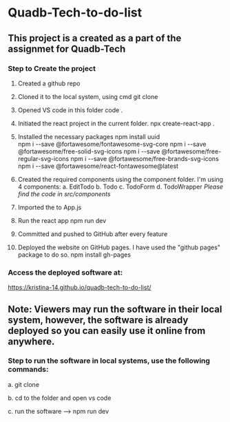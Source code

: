 # Quadb-Tech-to-do-list
## This project is a created as a part of the assignmet for Quadb-Tech


### Step to Create the project
1. Created a github repo <quadb-tech-to-do-list>

2. Cloned it to the local system, using cmd
    git clone <url of the repo>

3. Opened VS code in this folder
    code .

4. Initiated the react project in the current folder.
    npx create-react-app .  

5. Installed the necessary packages
     npm install uuid   
     npm i --save @fortawesome/fontawesome-svg-core
     npm i --save @fortawesome/free-solid-svg-icons
     npm i --save @fortawesome/free-regular-svg-icons
     npm i --save @fortawesome/free-brands-svg-icons
     npm i --save @fortawesome/react-fontawesome@latest

6. Created the required components using the component folder.
I'm using 4 components:
a. EditTodo
b. Todo
c. TodoForm
d. TodoWrapper
<i>Please find the code in src/components</i>

7. Imported the <TodoWrapper /> to App.js

8. Run the react app 
    npm run dev

9. Committed and pushed to GitHub after every feature

10. Deployed the website on GitHub pages. I have used the "github pages" package to do so.
    npm install gh-pages

### Access the deployed software at:
https://kristina-14.github.io/quadb-tech-to-do-list/

## Note: Viewers may run the software in their local system, however, the software is already deployed so you can easily use it online from anywhere. 

### Step to run the software in local systems, use the following commands:
a. git clone <repo url>

b. cd to the folder and open vs code 

c. run the software -->   npm run dev
